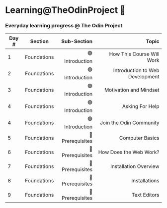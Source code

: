 # Learning@TheOdinProject  :triangular_flag_on_post:

### Everyday learning progress @ The Odin Project

| Day # | Section | Sub-Section | Topic |
|-------|:-------:|------------:|------:|
| 1 | Foundations | 🟢 Introduction | How This Course Will Work  |
| 2 | Foundations | 🟢 Introduction | Introduction to Web Development |
| 3 | Foundations | 🟢 Introduction | Motivation and Mindset |
| 4 | Foundations | 🟢 Introduction | Asking For Help |
| 4 | Foundations | 🟢 Introduction | Join the Odin Community |
| 5 | Foundations | 🔵 Prerequisites | Computer Basics |
| 6 | Foundations | 🔵 Prerequisites | How Does the Web Work? |
| 7 | Foundations | 🔵 Prerequisites | Installation Overview |
| 8 | Foundations | 🔵 Prerequisites | Installations |
| 9 | Foundations | 🔵 Prerequisites | Text Editors |
